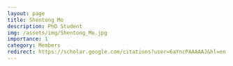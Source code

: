 ```yaml
---
layout: page
title: Shentong Mo
description: PhD Student
img: /assets/img/Shentong_Mo.jpg
importance: 1
category: Members
redirect: https://scholar.google.com/citations?user=6aYncPAAAAAJ&hl=en
---
```


